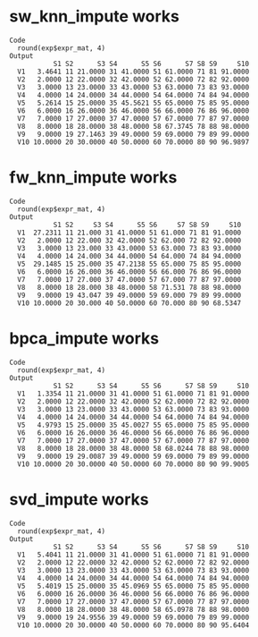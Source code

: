 # sw_knn_impute works

    Code
      round(exp$expr_mat, 4)
    Output
               S1 S2      S3 S4      S5 S6      S7 S8 S9     S10
      V1   3.4641 11 21.0000 31 41.0000 51 61.0000 71 81 91.0000
      V2   2.0000 12 22.0000 32 42.0000 52 62.0000 72 82 92.0000
      V3   3.0000 13 23.0000 33 43.0000 53 63.0000 73 83 93.0000
      V4   4.0000 14 24.0000 34 44.0000 54 64.0000 74 84 94.0000
      V5   5.2614 15 25.0000 35 45.5621 55 65.0000 75 85 95.0000
      V6   6.0000 16 26.0000 36 46.0000 56 66.0000 76 86 96.0000
      V7   7.0000 17 27.0000 37 47.0000 57 67.0000 77 87 97.0000
      V8   8.0000 18 28.0000 38 48.0000 58 67.3745 78 88 98.0000
      V9   9.0000 19 27.1463 39 49.0000 59 69.0000 79 89 99.0000
      V10 10.0000 20 30.0000 40 50.0000 60 70.0000 80 90 96.9897

# fw_knn_impute works

    Code
      round(exp$expr_mat, 4)
    Output
               S1 S2     S3 S4      S5 S6     S7 S8 S9     S10
      V1  27.2311 11 21.000 31 41.0000 51 61.000 71 81 91.0000
      V2   2.0000 12 22.000 32 42.0000 52 62.000 72 82 92.0000
      V3   3.0000 13 23.000 33 43.0000 53 63.000 73 83 93.0000
      V4   4.0000 14 24.000 34 44.0000 54 64.000 74 84 94.0000
      V5  29.1485 15 25.000 35 47.2138 55 65.000 75 85 95.0000
      V6   6.0000 16 26.000 36 46.0000 56 66.000 76 86 96.0000
      V7   7.0000 17 27.000 37 47.0000 57 67.000 77 87 97.0000
      V8   8.0000 18 28.000 38 48.0000 58 71.531 78 88 98.0000
      V9   9.0000 19 43.047 39 49.0000 59 69.000 79 89 99.0000
      V10 10.0000 20 30.000 40 50.0000 60 70.000 80 90 68.5347

# bpca_impute works

    Code
      round(exp$expr_mat, 4)
    Output
               S1 S2      S3 S4      S5 S6      S7 S8 S9     S10
      V1   1.3354 11 21.0000 31 41.0000 51 61.0000 71 81 91.0000
      V2   2.0000 12 22.0000 32 42.0000 52 62.0000 72 82 92.0000
      V3   3.0000 13 23.0000 33 43.0000 53 63.0000 73 83 93.0000
      V4   4.0000 14 24.0000 34 44.0000 54 64.0000 74 84 94.0000
      V5   4.9793 15 25.0000 35 45.0027 55 65.0000 75 85 95.0000
      V6   6.0000 16 26.0000 36 46.0000 56 66.0000 76 86 96.0000
      V7   7.0000 17 27.0000 37 47.0000 57 67.0000 77 87 97.0000
      V8   8.0000 18 28.0000 38 48.0000 58 68.0244 78 88 98.0000
      V9   9.0000 19 29.0087 39 49.0000 59 69.0000 79 89 99.0000
      V10 10.0000 20 30.0000 40 50.0000 60 70.0000 80 90 99.9005

# svd_impute works

    Code
      round(exp$expr_mat, 4)
    Output
               S1 S2      S3 S4      S5 S6      S7 S8 S9     S10
      V1   5.4041 11 21.0000 31 41.0000 51 61.0000 71 81 91.0000
      V2   2.0000 12 22.0000 32 42.0000 52 62.0000 72 82 92.0000
      V3   3.0000 13 23.0000 33 43.0000 53 63.0000 73 83 93.0000
      V4   4.0000 14 24.0000 34 44.0000 54 64.0000 74 84 94.0000
      V5   5.4019 15 25.0000 35 45.0969 55 65.0000 75 85 95.0000
      V6   6.0000 16 26.0000 36 46.0000 56 66.0000 76 86 96.0000
      V7   7.0000 17 27.0000 37 47.0000 57 67.0000 77 87 97.0000
      V8   8.0000 18 28.0000 38 48.0000 58 65.0978 78 88 98.0000
      V9   9.0000 19 24.9556 39 49.0000 59 69.0000 79 89 99.0000
      V10 10.0000 20 30.0000 40 50.0000 60 70.0000 80 90 95.6404

